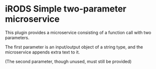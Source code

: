 # iRODS Simple two-parameter microservice

This plugin provides a microservice consisting of a function call
with two parameters. 

The first parameter is an input/output object of a string type, and
the microservice appends extra text to it.

(The second parameter, though unused, must still be provided)
